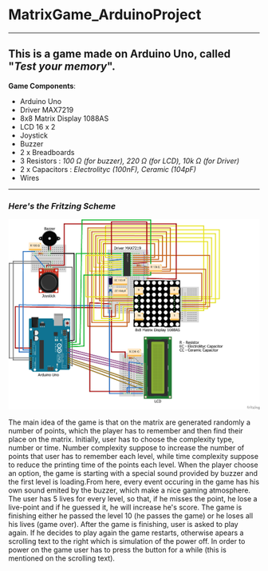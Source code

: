 # MatrixGame_ArduinoProject
---
This is a game made on Arduino Uno, called "*Test your memory*".
---
**Game Components**:
- Arduino Uno
- Driver MAX7219
- 8x8 Matrix Display 1088AS 
- LCD 16 x 2
- Joystick
- Buzzer
- 2 x Breadboards
- 3 Resistors : *100 Ω (for buzzer), 220 Ω (for LCD), 10k Ω (for Driver)*
- 2 x Capacitors : *Electrolityc (100nF), Ceramic (104pF)*
- Wires
---
### *Here's the Fritzing Scheme*
![](Matrix_Game_Fritzing.jpg)

The main idea of the game is that on the matrix are generated randomly a number of points, which the player has to remember and then 
find their place on the matrix. Initially, user has to choose the complexity type, number or time. Number complexity suppose to increase the number of points that user has to remember each level, while time complexity suppose to reduce the printing time of the points each level. When the player choose an option, the game is starting with a special sound provided by buzzer and the first level is loading.From here, every event occuring in the game has his own sound emited by the buzzer, which make a nice gaming atmosphere. 
The user has 5 lives for every level, so that, if he misses the point, he lose a live-point and if he guessed it, he will increase he's score. The game is finishing either he passed the level 10 (he passes the game) or he loses all his lives (game over). After the game is finishing, user is asked to play again. If he decides to play again the game restarts, otherwise apears a scrolling text to the right which is simulation of the power off. In order to power on the game user has to press the button for a while (this is mentioned on the scrolling text).
